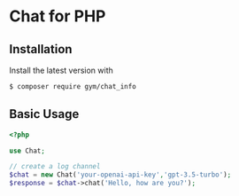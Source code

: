 # Chat for PHP


## Installation

Install the latest version with

```bash
$ composer require gym/chat_info
```

## Basic Usage

```php
<?php

use Chat;

// create a log channel
$chat = new Chat('your-openai-api-key','gpt-3.5-turbo');
$response = $chat->chat('Hello, how are you?');

```
